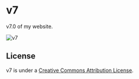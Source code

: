 v7
==

v7.0 of my website.

![v7](http://files.setetres.st/img/v7-header.gif?v=2&raw=true)

License
-------

v7 is under a [Creative Commons Attribution License].

[setetres.st]: http://setetres.st
[Creative Commons Attribution License]: http://creativecommons.org/licenses/by/4.0